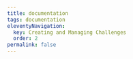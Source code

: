 ```yaml
---
title: documentation
tags: documentation
eleventyNavigation:
  key: Creating and Managing Challenges
  order: 2
permalink: false
---
```


